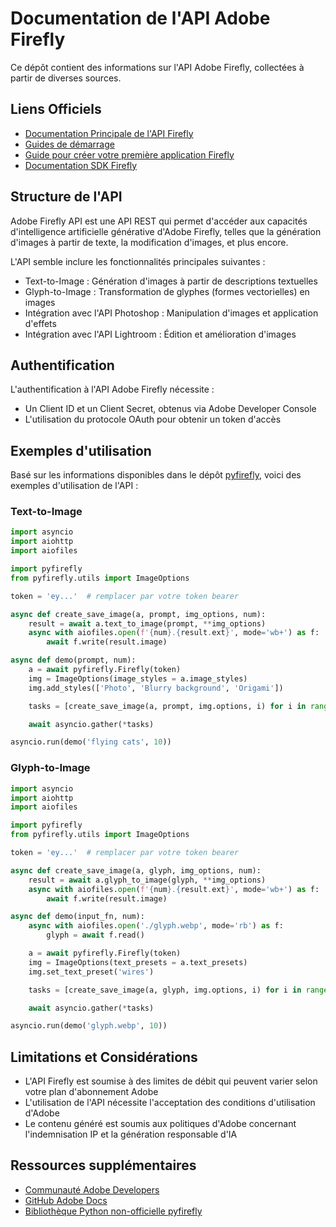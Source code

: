 # Documentation de l'API Adobe Firefly

Ce dépôt contient des informations sur l'API Adobe Firefly, collectées à partir de diverses sources.

## Liens Officiels

- [Documentation Principale de l'API Firefly](https://developer.adobe.com/firefly-services/docs/firefly-api/)
- [Guides de démarrage](https://developer.adobe.com/firefly-services/docs/guides/get-started/)
- [Guide pour créer votre première application Firefly](https://developer.adobe.com/firefly-services/docs/firefly-api/guides/how-tos/create-your-first-ff-application/)
- [Documentation SDK Firefly](https://developer.adobe.com/firefly-services/docs/guides/sdks/)

## Structure de l'API

Adobe Firefly API est une API REST qui permet d'accéder aux capacités d'intelligence artificielle générative d'Adobe Firefly, telles que la génération d'images à partir de texte, la modification d'images, et plus encore.

L'API semble inclure les fonctionnalités principales suivantes :
- Text-to-Image : Génération d'images à partir de descriptions textuelles
- Glyph-to-Image : Transformation de glyphes (formes vectorielles) en images
- Intégration avec l'API Photoshop : Manipulation d'images et application d'effets
- Intégration avec l'API Lightroom : Édition et amélioration d'images

## Authentification

L'authentification à l'API Adobe Firefly nécessite :
- Un Client ID et un Client Secret, obtenus via Adobe Developer Console
- L'utilisation du protocole OAuth pour obtenir un token d'accès

## Exemples d'utilisation

Basé sur les informations disponibles dans le dépôt [pyfirefly](https://github.com/YodaBotOS/pyfirefly), voici des exemples d'utilisation de l'API :

### Text-to-Image
```python
import asyncio
import aiohttp
import aiofiles

import pyfirefly
from pyfirefly.utils import ImageOptions

token = 'ey...'  # remplacer par votre token bearer

async def create_save_image(a, prompt, img_options, num):
    result = await a.text_to_image(prompt, **img_options)
    async with aiofiles.open(f'{num}.{result.ext}', mode='wb+') as f:
        await f.write(result.image)

async def demo(prompt, num):
    a = await pyfirefly.Firefly(token)
    img = ImageOptions(image_styles = a.image_styles)
    img.add_styles(['Photo', 'Blurry background', 'Origami'])

    tasks = [create_save_image(a, prompt, img.options, i) for i in range(num)]

    await asyncio.gather(*tasks)

asyncio.run(demo('flying cats', 10))
```

### Glyph-to-Image
```python
import asyncio
import aiohttp
import aiofiles

import pyfirefly
from pyfirefly.utils import ImageOptions

token = 'ey...'  # remplacer par votre token bearer

async def create_save_image(a, glyph, img_options, num):
    result = await a.glyph_to_image(glyph, **img_options)
    async with aiofiles.open(f'{num}.{result.ext}', mode='wb+') as f:
        await f.write(result.image)

async def demo(input_fn, num):
    async with aiofiles.open('./glyph.webp', mode='rb') as f:
        glyph = await f.read()

    a = await pyfirefly.Firefly(token)
    img = ImageOptions(text_presets = a.text_presets)
    img.set_text_preset('wires')

    tasks = [create_save_image(a, glyph, img.options, i) for i in range(num)]

    await asyncio.gather(*tasks)

asyncio.run(demo('glyph.webp', 10))
```

## Limitations et Considérations

- L'API Firefly est soumise à des limites de débit qui peuvent varier selon votre plan d'abonnement Adobe
- L'utilisation de l'API nécessite l'acceptation des conditions d'utilisation d'Adobe
- Le contenu généré est soumis aux politiques d'Adobe concernant l'indemnisation IP et la génération responsable d'IA

## Ressources supplémentaires

- [Communauté Adobe Developers](https://experienceleaguecommunities.adobe.com/t5/adobe-developer-questions/ct-p/adobe-developer-questions)
- [GitHub Adobe Docs](https://github.com/AdobeDocs)
- [Bibliothèque Python non-officielle pyfirefly](https://github.com/YodaBotOS/pyfirefly)